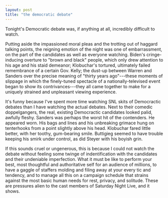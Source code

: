 ```yaml
---
layout: post
title: "the democratic debate"
---
```

Tonight's Democratic debate was, if anything at all, incredibly difficult to watch.

Putting aside the impassioned moral pleas and the trotting out of haggard talking points, the reigning emotion of the night was one of embarrassment, on the part of the candidates as well as everyone watching.
Biden's cringe-inducing overture to "brown and black" people, which only drew attention to his age and his staid demeanor; Klobuchar's tortured, ultimately failed remembrance of a certain Gov. Kelly; the dust-up between Warren and Sanders over the precise meaning of "thirty years ago"---these moments of slippage in which the finely-tuned spectacle of a nationally-televised event began to show its contrivances---they all came together to make for a uniquely strained and unpleasant viewing experience.

It's funny because I've spent more time watching SNL skits of Democractic debates than I have watching the actual debates.
Next to their comedic doppelgangers, the real, existing Democractic candidates looked palid, awfully fleshy.
Sanders was perhaps the worst hit of the contenders.
He appeared worn.
His bags and lines and his unbreaking grimace hung on tenterhooks from a point slightly above his head.
Klobuchar fared little better, with her toothy, gum-bearing smile.
Buttigieg seemed to have trouble keeping his smirk under control, as did Steyer with his boyish grin.

If this sounds cruel or ungenerous, this is because I could not watch the debate without feeling some twinge of indentification with the candidates and their undeniable imperfection.
What it must be like to perform your best, most thoughtful and authoritative self for an audience of millions, to have a gaggle of staffers molding and filing away at your every tic and tendency, and to manage all this on a campaign schedule that strains against the most basic human needs for rest, privacy, and solitude.
These are pressures alien to the cast members of Saturday Night Live, and it shows.
